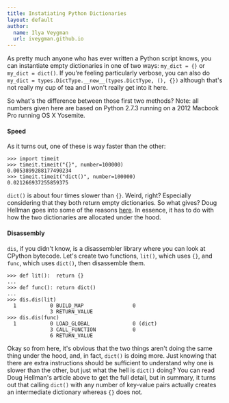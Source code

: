 ```yaml
---
title: Instatiating Python Dictionaries
layout: default
author:
  name: Ilya Veygman
  url: iveygman.github.io
---
```


As pretty much anyone who has ever written a Python script knows, you can instantiate empty dictionaries in one of two ways: `my_dict = {}` or `my_dict = dict()`. If you're feeling particularly verbose, you can also do `my_dict = types.DictType.__new__(types.DictType, (), {})` although that's not really my cup of tea and I won't really get into it here.

So what's the difference between those first two methods? Note: all numbers given here are based on Python 2.7.3 running on a 2012 Macbook Pro running OS X Yosemite.

#### Speed

As it turns out, one of these is way faster than the other:

	>>> import timeit
	>>> timeit.timeit("{}", number=100000)
	0.0053899288177490234
	>>> timeit.timeit("dict()", number=100000)
	0.021266937255859375

`dict()` is about four times slower than `{}`. Weird, right? Especially considering that they both return empty dictionaries. So what gives? Doug Hellman goes into some of the reasons [here](http://doughellmann.com/2012/11/12/the-performance-impact-of-using-dict-instead-of-in-cpython-2-7-2.html). In essence, it has to do with how the two dictionaries are allocated under the hood.

#### Disassembly

`dis`, if you didn't know, is a disassembler library where you can look at CPython bytecode. Let's create two functions, `lit()`, which uses `{}`, and `func`, which uses `dict()`, then disassemble them.

	>>> def lit():  return {}
	... 
	>>> def func(): return dict()
	... 
	>>> dis.dis(lit)
	  1           0 BUILD_MAP                0
	              3 RETURN_VALUE        
	>>> dis.dis(func)
	  1           0 LOAD_GLOBAL              0 (dict)
	              3 CALL_FUNCTION            0
	              6 RETURN_VALUE     

Okay so from here, it's obvious that the two things aren't doing the same thing under the hood, and, in fact, `dict()` is doing more. Just knowing that there are extra instructions should be sufficient to understand why one is slower than the other, but just what the hell is `dict()` doing? You can read Doug Hellman's article above to get the full detail, but in summary, it turns out that calling `dict()` with any number of key-value pairs actually creates an intermediate dictionary whereas `{}` does not.